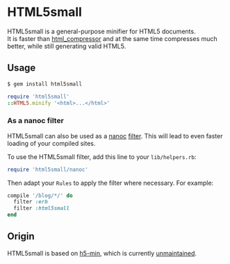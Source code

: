 # HTML5small

HTML5small is a general-purpose minifier for HTML5 documents.
<br>
It is faster than [html_compressor](https://github.com/completelynovel/html_compressor)
and at the same time compresses much better,
while still generating valid HTML5.

## Usage
```sh
$ gem install html5small
```

```ruby
require 'html5small'
::HTML5.minify '<html>...</html>'
```

### As a nanoc filter
HTML5small can also be used as a [nanoc](http://nanoc.stoneship.org/) [filter](http://nanoc.stoneship.org/docs/4-basic-concepts/#filters).
This will lead to even faster loading of your compiled sites.

To use the HTML5small filter, add this line to your `lib/helpers.rb`:
```ruby
require 'html5small/nanoc'
```
Then adapt your `Rules` to apply the filter where necessary. For example:
```ruby
compile '/blog/*/' do
  filter :erb
  filter :html5small
end
```

## Origin
HTML5small is based on [h5-min](https://github.com/runpaint/h5-min),
which is currently [unmaintained](https://github.com/runpaint/h5-min/issues).
